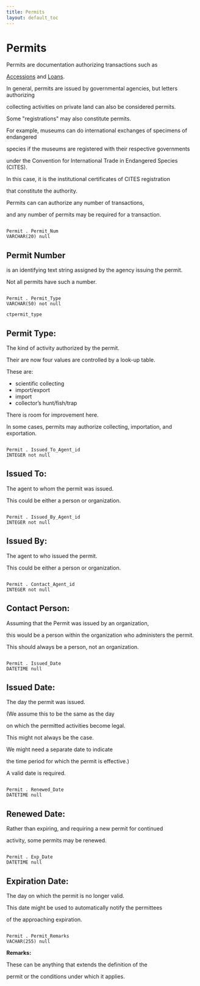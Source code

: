 ```yaml
---
title: Permits
layout: default_toc
---
```


# Permits

Permits are documentation authorizing transactions such as

[Accessions](accession) and [Loans](loan).

In general, permits are issued by governmental agencies, but letters
authorizing

collecting activities on private land can also be considered permits.

Some "registrations" may also constitute permits.

For example, museums can do international exchanges of specimens of
endangered

species if the museums are registered with their respective governments

under the Convention for International Trade in Endangered Species
(CITES).

In this case, it is the institutional certificates of CITES
registration

that constitute the authority.

Permits can can authorize any number of transactions,

and any number of permits may be required for a transaction.

```

Permit . Permit_Num
VARCHAR(20) null

```

## Permit Number

is an identifying text string assigned by the agency issuing the
permit.

Not all permits have such a number.

```

Permit . Permit_Type
VARCHAR(50) not null

ctpermit_type

```

## Permit Type:

The kind of activity authorized by the permit.

Their are now four values are controlled by a look-up table.

These are:

-   scientific collecting
-   import/export
-   import
-   collector’s hunt/fish/trap

There is room for improvement here.

In some cases, permits may authorize collecting, importation, and
exportation.

```

Permit . Issued_To_Agent_id
INTEGER not null

```

## Issued To:

The agent to whom the permit was issued.

This could be either a person or organization.

```

Permit . Issued_By_Agent_id
INTEGER not null

```

## Issued By:

The agent to who issued the permit.

This could be either a person or organization.

```

Permit . Contact_Agent_id
INTEGER not null

```

## Contact Person:

Assuming that the Permit was issued by an organization,

this would be a person within the organization who administers the
permit.

This should always be a person, not an organization.

```

Permit . Issued_Date
DATETIME null

```

## Issued Date:

The day the permit was issued.

(We assume this to be the same as the day

on which the permitted activities become legal.

This might not always be the case.

We might need a separate date to indicate

the time period for which the permit is effective.)

A valid date is required.

```

Permit . Renewed_Date
DATETIME null

```

## Renewed Date:

Rather than expiring, and requiring a new permit for continued

activity, some permits may be renewed.

```

Permit . Exp_Date
DATETIME null

```

## Expiration Date:

The day on which the permit is no longer valid.

This date might be used to automatically notify the permittees

of the approaching expiration.

```

Permit . Permit_Remarks
VACHAR(255) null

```

**Remarks:**

These can be anything that extends the definition of the

permit or the conditions under which it applies.
